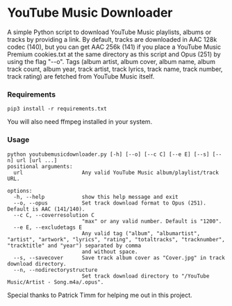 # YouTube Music Downloader
A simple Python script to download YouTube Music playlists, albums or tracks by providing a link.
By default, tracks are downloaded in AAC 128k codec (140), but you can get AAC 256k (141) if you place a YouTube Music Premium cookies.txt at the same directory as this script and Opus (251) by using the flag "--o".
Tags (album artist, album cover, album name, album track count, album year, track artist, track lyrics, track name, track number, track rating) are fetched from YouTube Music itself.

### Requirements
    pip3 install -r requirements.txt
You will also need ffmpeg installed in your system.

### Usage
    python youtubemusicdownloader.py [-h] [--o] [--c C] [--e E] [--s] [--n] url [url ...]
    positional arguments:
      url                   Any valid YouTube Music album/playlist/track URL.

    options:
      -h, --help            show this help message and exit
      --o, --opus           Set track download format to Opus (251). Default is AAC (141/140).
      --c C, --coverresolution C
                            "max" or any valid number. Default is "1200".
      --e E, --excludetags E
                            Any valid tag ("album", "albumartist", "artist", "artwork", "lyrics", "rating", "totaltracks", "tracknumber", "tracktitle" and "year") separated by comma     
                            and without space.
      --s, --savecover      Save track album cover as "Cover.jpg" in track download directory.
      --n, --nodirectorystructure
                            Set track download directory to "/YouTube Music/Artist - Song.m4a/.opus".

Special thanks to Patrick Timm for helping me out in this project.
